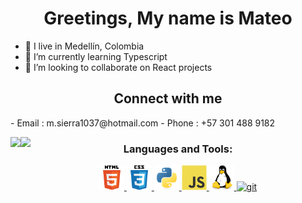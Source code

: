 <h1 align="center" > Greetings, My name is Mateo </h1>

- 🥑 I live in Medellín, Colombia
- 🌱 I’m currently learning Typescript 
- 💞️ I’m looking to collaborate on React projects


<h2  align="center"  >Connect with me</h2>
- Email : m.sierra1037@hotmail.com
- Phone : +57 301 488 9182

<p align="center">
<img height="300px" align="left" src="https://github-readme-stats.vercel.app/api?username=mantra0111&theme=midnight-purple" />
<img height="300px" align="left" src="https://github-readme-stats.vercel.app/api/top-langs/?username=mantra0111&theme=midnight-purple" />
</p>

<h3 align="center">Languages and Tools:</h3>

<p align="center"> 
  <a href="https://www.w3.org/html/" target="_blank"> 
    <img src="https://raw.githubusercontent.com/devicons/devicon/master/icons/html5/html5-original-wordmark.svg" alt="html5" width="40" height="40"/> 
  </a>
  <a href="https://www.w3schools.com/css/" target="_blank"> 
    <img src="https://raw.githubusercontent.com/devicons/devicon/master/icons/css3/css3-original-wordmark.svg" alt="css3" width="40" height="40"/> 
  </a> 
  <a href="https://www.python.org" target="_blank"> 
    <img src="https://raw.githubusercontent.com/devicons/devicon/master/icons/python/python-original.svg" alt="python" width="40" height="40"/> 
  </a>  
  <a href="https://developer.mozilla.org/en-US/docs/Web/JavaScript" target="_blank"> 
    <img src="https://raw.githubusercontent.com/devicons/devicon/master/icons/javascript/javascript-original.svg" alt="javascript" width="40" height="40"/> 
  </a> 
  <a href="https://www.linux.org/" target="_blank"> 
    <img src="https://raw.githubusercontent.com/devicons/devicon/master/icons/linux/linux-original.svg" alt="linux" width="40" height="40"/> 
  </a> 
  <a href="https://git-scm.com/" target="_blank"> 
    <img src="https://www.vectorlogo.zone/logos/git-scm/git-scm-icon.svg" alt="git" width="40" height="40"/> 
  </a>
</p>




<!---
mantra0111/mantra0111 is a ✨ special ✨ repository because its `README.md` (this file) appears on your GitHub profile.
You can click the Preview link to take a look at your changes.
--->

